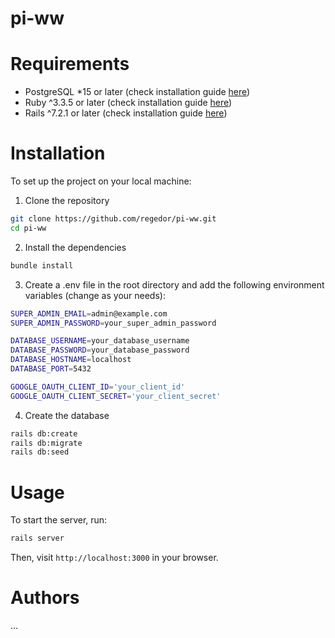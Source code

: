 # pi-ww

# Requirements
 - PostgreSQL *15 or later (check installation guide [here](https://www.postgresql.org/download/))
 - Ruby ^3.3.5 or later (check installation guide [here](https://www.ruby-lang.org/en/documentation/installation/))
 - Rails ^7.2.1 or later (check installation guide [here](https://guides.rubyonrails.org/getting_started.html))

# Installation
To set up the project on your local machine:

1. Clone the repository
```bash
git clone https://github.com/regedor/pi-ww.git
cd pi-ww
```

2. Install the dependencies
```bash
bundle install
```

3. Create a .env file in the root directory and add the following environment variables (change as your needs):
```bash
SUPER_ADMIN_EMAIL=admin@example.com
SUPER_ADMIN_PASSWORD=your_super_admin_password

DATABASE_USERNAME=your_database_username
DATABASE_PASSWORD=your_database_password
DATABASE_HOSTNAME=localhost
DATABASE_PORT=5432

GOOGLE_OAUTH_CLIENT_ID='your_client_id'
GOOGLE_OAUTH_CLIENT_SECRET='your_client_secret'
```

4. Create the database
```bash
rails db:create
rails db:migrate
rails db:seed
```

# Usage
To start the server, run:
```bash
rails server
```
Then, visit `http://localhost:3000` in your browser.

# Authors
 ...
